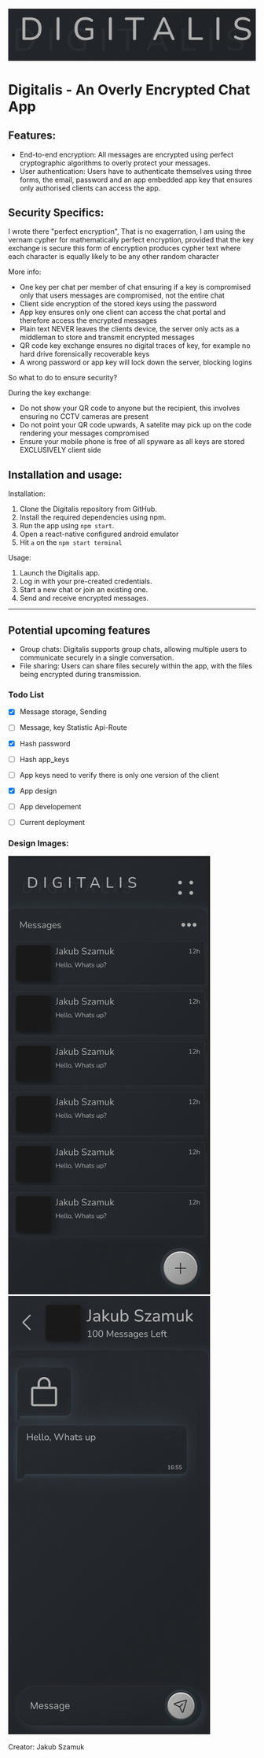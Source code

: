 
![Logo](images/image.png)
# Digitalis - An Overly Encrypted Chat App


## Features:
- End-to-end encryption: All messages are encrypted using perfect cryptographic algorithms to overly protect your messages.
- User authentication: Users have to authenticate themselves using three forms, the email, password and an app embedded app key that ensures only authorised clients can access the app.

## Security Specifics:
I wrote there "perfect encryption", That is no exagerration, I am using the vernam cypher for mathematically perfect encryption, provided that the key exchange is secure this form of encryption produces cypher text where each character is equally likely to be any other random character

More info:
- One key per chat per member of chat ensuring if a key is compromised only that users messages are compromised, not the entire chat
- Client side encryption of the stored keys using the password
- App key ensures only one client can access the chat portal and therefore access the encrypted messages
- Plain text NEVER leaves the clients device, the server only acts as a middleman to store and transmit encrypted messages
- QR code key exchange ensures no digital traces of key, for example no hard drive forensically recoverable keys
- A wrong password or app key will lock down the server, blocking logins 


So what to do to ensure security?

During the key exchange:
- Do not show your QR code to anyone but the recipient, this involves ensuring no CCTV cameras are present
- Do not point your QR code upwards, A satelite may pick up on the code rendering your messages compromised
- Ensure your mobile phone is free of all spyware as all keys are stored EXCLUSIVELY client side

## Installation and usage:

Installation:
1. Clone the Digitalis repository from GitHub.
2. Install the required dependencies using npm.
3. Run the app using `npm start`.
4. Open a react-native configured android emulator
5. Hit `a` on the `npm start terminal`


Usage:
1. Launch the Digitalis app.
2. Log in with your pre-created credentials.
3. Start a new chat or join an existing one.
4. Send and receive encrypted messages.


-----------------------------------------

## Potential upcoming features
- Group chats: Digitalis supports group chats, allowing multiple users to communicate securely in a single conversation.
- File sharing: Users can share files securely within the app, with the files being encrypted during transmission.


### Todo List
- [X] Message storage, Sending
- [ ] Message, key Statistic Api-Route
- [X] Hash password
- [ ] Hash app_keys
- [ ] App keys need to verify there is only one version of the client
- [X] App design
- [ ] App developement

- [ ] Current deployment

### Design Images:
![Main menu](images/image2.png)
![Chat Page](images/image3.png)

Creator: Jakub Szamuk
